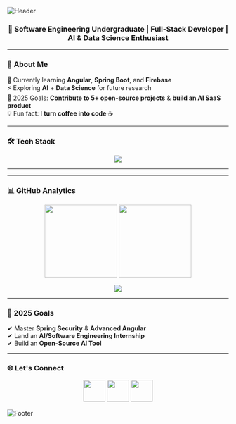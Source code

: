 <!-- HEADER BANNER -->
![Header](https://capsule-render.vercel.app/api?type=waving&color=0:00C9FF,100:92FE9D&height=200&section=header&text=Hi%20I`m%20Sithum%20Duleka%20👨‍💻&fontSize=40&fontColor=ffffff&animation=fadeIn&fontAlignY=35)

<!-- INTRO -->
<h3 align="center">🚀 Software Engineering Undergraduate | Full-Stack Developer | AI & Data Science Enthusiast </h3>


---

### 👋 **About Me**
🌱 Currently learning **Angular**, **Spring Boot**, and **Firebase**  
⚡ Exploring **AI** + **Data Science** for future research  
🎯 2025 Goals: **Contribute to 5+ open-source projects** & **build an AI SaaS product**  
💡 Fun fact: I **turn coffee into code** ☕

---

### 🛠 **Tech Stack**
<p align="center">
<img src="https://skillicons.dev/icons?i=java,python,js,ts,angular,react,nodejs,spring,mysql,mongodb,firebase,supabase,git,github&perline=7" />
</p>

---


---

### 📊 **GitHub Analytics**
<p align="center">
  <img src="https://github-readme-stats.vercel.app/api?username=SithumDuleka&show_icons=true&theme=radical&hide_border=true" height="165" />
  <img src="https://streak-stats.demolab.com?user=sithum-duleka&theme=radical&hide_border=true" height="165" />
</p>

<p align="center">
  <img src="https://github-profile-summary-cards.vercel.app/api/cards/profile-details?username=SithumDuleka&theme=radical" />
</p>

---

### 🎯 **2025 Goals**
✔ Master **Spring Security** & **Advanced Angular**  
✔ Land an **AI/Software Engineering Internship**  
✔ Build an **Open-Source AI Tool**  

---

### 🌐 **Let's Connect**
<p align="center">
  <a href="https://www.linkedin.com/in/"><img src="https://skillicons.dev/icons?i=linkedin" height="50" /></a>
  <a href="mailto:sithumdulekakalhara@gmail.com"><img src="https://skillicons.dev/icons?i=gmail" height="50" /></a>
  <a href="https://twitter.com/YOUR-HANDLE"><img src="https://skillicons.dev/icons?i=instergram" height="50" /></a>
</p>

<!-- FOOTER BANNER -->
![Footer](https://capsule-render.vercel.app/api?type=waving&color=0:92FE9D,100:00C9FF&height=120&section=footer)
